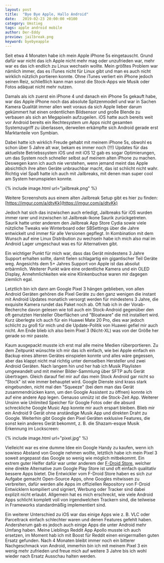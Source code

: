 ```yaml
---
layout: post
title:  "Bye Bye Apple, Hallo Android"
date:   2019-02-23 20:00:00 +0100
category: Umstieg
tags: apple android mobile
author: Der-Eddy
preview: jailbreak.png
keyword: byebyeapple
---
```


Seit etwa 4 Monaten habe ich mein Apple iPhone 5s eingetauscht. Grund dafür war nicht das ich Apple nicht mehr mag oder unzufrieden war, mehr war es das ich endlich zu Linux wechseln wollte. Mein größtes Problem war nämlich immer, das es iTunes nicht für Linux gibt und man es auch nicht wirklich nützlich portieren konnte. Ohne iTunes verliert ein iPhone jedoch seinen Reiz, schließlich kann man sonst die Stock-Apps wie Musik oder Fotos adäquat nicht mehr nutzen.

Damals als ich zuerst ein iPhone 4 und danach ein iPhone 5s gekauft habe, war das Apple iPhone noch das absolute Spitzenmodell und war in Sachen Kamera Qualität immer allen weit voraus da sich Apple lieber darum gekümmert hat einen ordentlichen Bildsensor und große Blende zu verbauen als sich an Megapixeln aufzugeilen. iOS hatte auch bereits weit vor Android bereits ein Rechtesystem um Apps nicht gesamten Systemzugriff zu überlassen, derweilen erkämpfte sich Android gerade erst Marktanteile von Symbian.

Dabei hatte ich wirklich Freude gehabt mit meinem iPhone 5s, obwohl es schon über 5 Jahre alt war, bekam es immer noch (!!!) Updates für das aktuellste Betriebssystem iOS und mit iOS 12 gab es sogar Optimierungen, um das System noch schneller selbst auf meinem alten iPhone zu machen. Deswegen kann ich auch nie verstehen, wenn jemand meint das Apple absichtlich ihre alten Geräte unbrauchbar macht, das ist schlicht nicht wahr. Richtig viel Spaß hatte ich auch mit Jailbreaks, mit denen man super cool am System herumspielen konnte.

{% include image.html url="jailbreak.png" %}

Weitere Screenshots aus einem alten Jailbreak Setup gibt es hier zu finden: [https://imgur.com/a/dtvKk](https://imgur.com/a/dtvKk)

Jedoch hat sich das inzwischen auch erledigt, Jailbreaks für iOS wurden immer rarer und inzwischen ist Jailbreak-Ikone Saurik zurückgetreten. Saurik hatte unter anderem den Jailbreak App Store Cydia sowie viele nützliche Tweaks wie Winterboard oder SBSettings über die Jahre entwickelt und immer für alle Versionen gepflegt.
In Kombination mit dem Wunsch auf eine Linux Distribution zu wechseln habe ich mich also mal im Android Lager umgeschaut was es für Alternativen gibt.

Ein wichtiger Punkt für mich war, dass das Gerät mindestens 3 Jahre Support erhalten sollte, damit fielen schlagartig ein gigantischer Teil Geräte weg. Angesichts dem 5+ Jahres Support von Apple ist das absolut erbärmlich.
Weiterer Punkt wäre eine ordentliche Kamera und ein OLED Display, Annehmlichkeiten wie eine Klinkenbuchse waren mir dagegen ziemlich egal.

Letztlich bin ich dann am Google Pixel 3 hängen geblieben, von allen Android Geräten gehören die Pixel Geräte zu den ganz wenigen die instant mit Android Updates monatlich versorgt werden für mindestens 3 Jahre, die exquisite Kamera rundet das Paket noch ab. Oft hab ich in der Vorab-Recherche davon gelesen wie toll auch ein Stock-Android gegenüber den oft genutzten Hersteller Oberflächen und "Bloatware" die mit installiert wird. Kurz überlegte ich auch für ein Huawei Mate 20 Pro, dies war jedoch schlicht zu groß für mich und die Update-Politik von Huawei gefiel mir auch nicht. Am Ende blieb ich also beim Pixel 3 (Nicht-XL) was von der Größe her gerade so mir passte.

Kaum ausgepackt musste ich erst mal alle meine Medien rüberportieren. Zu dem Zeitpunkt wünschte ich mir das ich einfach, wie bei Apple einfach ein Backup eines älteren Gerätes einspielen konnte und alles wäre gegessen, aber das klappt nicht mal richtig unter demselben Hersteller und zwei Android Geräten. Nach langem hin und her hab ich Musik Playlisten umgewandelt und mit meiner Bilder-Sammlung über SFTP aufs Gerät übertragen.
Gleich darauf fiel mir auf das mein Stock Android gar nicht so "Stock" ist wie immer behauptet wird. Google Dienste sind krass stark eingebunden, nicht mal den "Squeeze" (bei dem man das Gerät zusammendrücken kann, um den Google Assistent zu öffnen) konnte ich auf eine andere App legen. Genauso unnütz ist die Stock-Zeit App. Weiterer Unsinn wie Unlimited Speicher für Google Fotos oder die absurd schreckliche Google Music App konnte mir auch erspart bleiben. Blieb mir ein Android 9 Gerät ohne anständige Musik App und direkten Draht zu Google.
Weiterhin gibt Google den Pixel Geräten exklusive Features, die sonst kein anderes Gerät bekommt, z. B. die Shazam-esque Musik Erkennung im Lockscreen:

{% include image.html url="pixel.jpg" %}

Vielleicht war es eine dumme Idee ein Google Handy zu kaufen, wenn ich sowieso Abstand von Google nehmen wollte, letztlich habe ich mein Pixel 3 soweit angepasst das Google so wenig wie möglich mitbekommt. Ein extrem guter Helfer dafür war unter anderem der [F-Droid Store](https://f-droid.org/), welcher eine direkte Alternative zum Google Play Store ist und oft einfach qualitativ bessere Apps bietet. Die Entwickler vom F-Droid Store haben es sich zur Aufgabe gemacht Open-Source Apps, ohne Googles mitwissen zu verbreiten, dafür werden alle Apps im offiziellen Repository von F-Droid Entwicklern kompiliert und signiert, Werbung oder Tracker sind dabei explizit nicht erlaubt. Allgemein hat es mich erschreckt, wie viele Android Apps schlicht komplett voll von irgendwelchen Trackern sind, die teilweise in Frameworks standardmäßig implementiert sind.

Ein weiterer Unterschied zu iOS war das einige Apps wie z. B. VLC oder Parceltrack einfach schlechter waren und denen Features gefehlt haben. Andersherum gab es jedoch auch einige Apps die unter Android mehr Umfang haben. Meine Lieblings Reddit App Apollo musste ich auch ersetzen, im Moment hab ich mit Boost für Reddit einen einigermaßen guten Ersatz gefunden.
Nach 4 Monaten bleibt immer noch ein bitterer Nachgeschmack von Android, immerhin bin ich mit meinem Pixel 3 ein wenig mehr zufrieden und freue mich auf weitere 3 Jahre bis ich wohl wieder nach Ersatz Ausschau halten werden.
